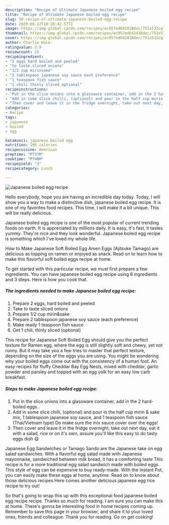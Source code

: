 ```yaml
---
description: "Recipe of Ultimate Japanese boiled egg recipe"
title: "Recipe of Ultimate Japanese boiled egg recipe"
slug: 50-recipe-of-ultimate-japanese-boiled-egg-recipe
date: 2020-08-22T18:30:42.577Z
image: https://img-global.cpcdn.com/recipes/ec957ed642418dec/751x532cq70/japanese-boiled-egg-recipe-recipe-main-photo.jpg
thumbnail: https://img-global.cpcdn.com/recipes/ec957ed642418dec/751x532cq70/japanese-boiled-egg-recipe-recipe-main-photo.jpg
cover: https://img-global.cpcdn.com/recipes/ec957ed642418dec/751x532cq70/japanese-boiled-egg-recipe-recipe-main-photo.jpg
author: Charlie Hale
ratingvalue: 3.9
reviewcount: 15
recipeingredient:
- "2 eggs hard boiled and peeled"
- "to taste sliced onions"
- "1/2 cup mirinsake"
- "2 tablespoon japanese soy sauce each preference"
- "1 teaspoon fish sauce"
- "1 chili thinly sliced optional"
recipeinstructions:
- "Put in the slice onions into a glassware container, add in the 2 hard-boiled eggs.."
- "Add in some slice chilli, (optional) and pour in the half cup mirin &amp; sake mix, 1 tablespoon japanese soy sauce, and 1 teaspoon fish sauce (Thai/Vietnam type) Do make sure the mix sauce cover over the eggs!"
- "Then cover and leave it in the fridge overnight, take out next day, eat it with a salad, rice or on it&#39;s own, assure you&#39;ll like this easy to do tasty eggs dish 😋"
categories:
- Recipe
tags:
- japanese
- boiled
- egg

katakunci: japanese boiled egg 
nutrition: 195 calories
recipecuisine: American
preptime: "PT37M"
cooktime: "PT40M"
recipeyield: "3"
recipecategory: Lunch

---
```



![Japanese boiled egg recipe](https://img-global.cpcdn.com/recipes/ec957ed642418dec/751x532cq70/japanese-boiled-egg-recipe-recipe-main-photo.jpg)

Hello everybody, hope you are having an incredible day today. Today, I will show you a way to make a distinctive dish, japanese boiled egg recipe. It is one of my favorites food recipes. This time, I will make it a bit unique. This will be really delicious.

Japanese boiled egg recipe is one of the most popular of current trending foods on earth. It is appreciated by millions daily. It is easy, it's fast, it tastes yummy. They're nice and they look wonderful. Japanese boiled egg recipe is something which I've loved my whole life.

How to Make Japanese Soft Boiled Egg Amen Eggs (Ajitsuke Tamago) are delicious as topping on ramen or enjoyed as snack. Read on to learn how to make this flavorful soft boiled eggs recipe at home.


To get started with this particular recipe, we must first prepare a few ingredients. You can have japanese boiled egg recipe using 6 ingredients and 3 steps. Here is how you cook that.

<!--inarticleads1-->

##### The ingredients needed to make Japanese boiled egg recipe:

1. Prepare 2 eggs, hard boiled and peeled
1. Take to taste sliced onions
1. Prepare 1/2 cup mirin&amp;sake
1. Prepare 2 tablespoon japanese soy sauce (each preference)
1. Make ready 1 teaspoon fish sauce
1. Get 1 chili, thinly sliced (optional)


This recipe for Japanese Soft Boiled Egg should give you the perfect texture for Ramen egg, where the egg is still slightly soft and chewy, yet not runny. But it may take you a few tries to master that perfect texture, depending on the size of the eggs you are using. You might be wondering why your boiled eggs come out with the consistency of a human foot. An easy recipes for fluffy Cheddar Bay Egg Nests, mixed with cheddar, garlic powder and parsley and topped with an egg yolk for an easy low carb breakfast. 

<!--inarticleads2-->

##### Steps to make Japanese boiled egg recipe:

1. Put in the slice onions into a glassware container, add in the 2 hard-boiled eggs..
1. Add in some slice chilli, (optional) and pour in the half cup mirin &amp; sake mix, 1 tablespoon japanese soy sauce, and 1 teaspoon fish sauce (Thai/Vietnam type) Do make sure the mix sauce cover over the eggs!
1. Then cover and leave it in the fridge overnight, take out next day, eat it with a salad, rice or on it&#39;s own, assure you&#39;ll like this easy to do tasty eggs dish 😋


Japanese Egg Sandwiches or Tamago Sando are the Japanese take on egg salad sandwiches. With a flavorful egg salad made with Japanese mayonnaise, sandwiched between milk bread, it has a comforting taste This recipe is for a more traditional egg salad sandwich made with boiled eggs. This style of egg can be expensive to buy ready-made. With the Instant Pot, you can easily make these eggs at home, anytime. Read on to know about those delicious recipes Here comes another delicious japanese egg rice recipe to try out! 

So that's going to wrap this up with this exceptional food japanese boiled egg recipe recipe. Thanks so much for reading. I am sure you can make this at home. There's gonna be interesting food in home recipes coming up. Remember to save this page in your browser, and share it to your loved ones, friends and colleague. Thank you for reading. Go on get cooking!
